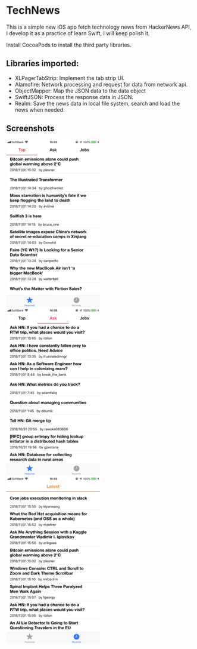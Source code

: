 # TechNews
This is a simple new iOS app fetch technology news from HackerNews API, I develop it as a practice of learn Swift, I will keep polish it.

Install CocoaPods to install the third party libraries.

## Libraries imported:

- XLPagerTabStrip: Implement the tab strip UI.  
- Alamofire: Network processing and request for data from network api.  
- ObjectMapper: Map the JSON data to the data object 
- SwiftJSON: Process the response data in JSON.
- Realm: Save the news data in local file system, search and load the news when needed.

## Screenshots

<img src="https://github.com/HKyang07/TechNews/blob/master/Resources/IMG_01.PNG" width="50%" height="50%">
<img src="https://github.com/HKyang07/TechNews/blob/master/Resources/IMG_02.PNG" width="50%" height="50%">
<img src="https://github.com/HKyang07/TechNews/blob/master/Resources/IMG_03.PNG" width="50%" height="50%">
